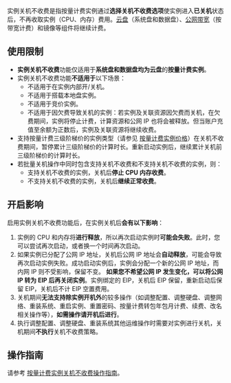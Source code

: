 实例关机不收费是指按量计费实例通过**选择关机不收费选项**使实例进入**已关机**状态后，不再收取实例（CPU、内存）费用。[云盘](https://cloud.tencent.com/document/product/213/2255)（系统盘和数据盘）、[公网带宽](https://buy.cloud.tencent.com/price/idc)（按带宽计费）和镜像等组件将继续计费。


## 使用限制
- **实例关机不收费**功能仅适用于**系统盘和数据盘均为云盘**的**按量计费实例**。
- 实例关机不收费功能**不适用于**以下场景：
	- 不适用于在实例内部开/关机。
	- 不适用于搭载本地盘实例。
	- 不适用于竞价实例。
	- 不适用于因欠费导致关机的实例：若实例及关联资源因欠费而关机，在欠费期间，实例将停止计费，计算资源和公网 IP 也将会被释放。但当账户充值至余额为正数后，实例及关联资源将继续收费。
- 支持按量计费三级阶梯价的实例类型（请参见 [按量计费实例价格](https://cloud.tencent.com/document/product/213/2176#.E6.8C.89.E9.87.8F.E8.AE.A1.E8.B4.B9.E5.AE.9E.E4.BE.8B.E4.BB.B7.E6.A0.BC)）在关机不收费期间，暂停累计三级阶梯价的计算时长。重新启动实例后，继续累计关机前三级阶梯价的计算时长。
- 若批量关机操作中同时包含支持关机不收费和不支持关机不收费的实例，则：
	- 支持关机不收费的实例，关机后**停止 CPU 内存收费**。
	- 不支持关机不收费的实例，关机后**继续正常收费**。

## 开启影响

启用实例关机不收费功能后，在实例关机后**会有以下影响**：
1. 实例的 CPU 和内存将**进行释放**，所以再次启动实例时**可能会失败**。此时，您可以尝试再次启动，或者换一个时间再次启动。
2. 如果实例已分配了公网 IP 地址，关机后公网 IP 地址会**自动释放**，可能会导致再次启动实例失败。成功启动实例后，实例会分配一个新的公网 IP 地址，而内网 IP 则不受影响，保留不变。
 **如果您不希望公网 IP 发生变化，可以将公网 IP 转为 EIP 后再关闭实例**。实例绑定的 EIP，关机后 EIP 保留，重新启动后保留 EIP，关机后不计 EIP 空置费用。
3. 关机期间**无法支持除实例开机外**的较多操作（如调整配置、调整硬盘、调整网络、重装系统、重启实例、重置密码、按量计费转包年包月计费、续费、改名相关操作等），**如需操作请开机后进行**。
4. 执行调整配置、调整硬盘、重装系统其他运维操作时需要对实例进行关机，关机期间**不执行**关机不收费策略。

## 操作指南

请参考 [按量计费实例关机不收费操作指南](/document/product/213/19922)。
